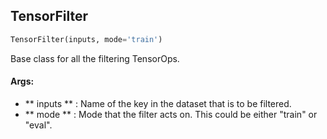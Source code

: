 ## TensorFilter
```python
TensorFilter(inputs, mode='train')
```
Base class for all the filtering TensorOps.

#### Args:

* ** inputs ** :  Name of the key in the dataset that is to be filtered.
* ** mode ** :  Mode that the filter acts on. This could be either "train" or "eval".